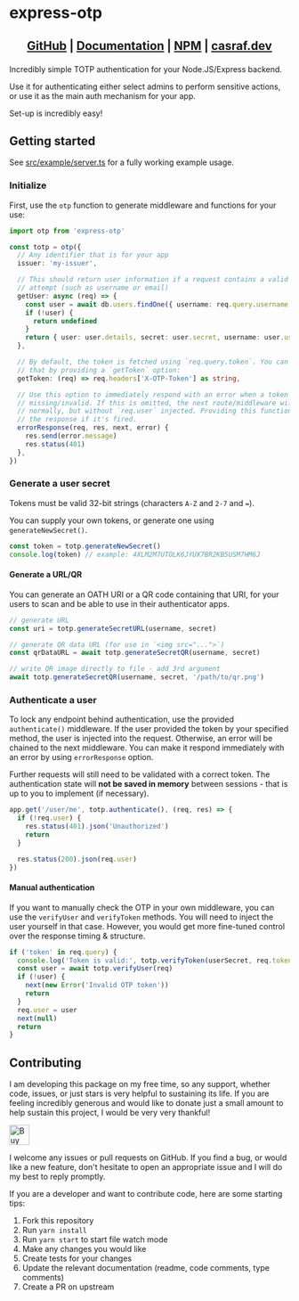 # express-otp

<h2 align="center">

[GitHub](https://github.com/chenasraf/express-otp) | [Documentation](https://casraf.dev/express-otp)
| [NPM](https://npmjs.com/package/express-otp) | [casraf.dev](https://casraf.dev)

</h2>

Incredibly simple TOTP authentication for your Node.JS/Express backend.

Use it for authenticating either select admins to perform sensitive actions, or use it as the main
auth mechanism for your app.

Set-up is incredibly easy!

## Getting started

See [src/example/server.ts](src/example/server.ts) for a fully working example usage.

### Initialize

First, use the `otp` function to generate middleware and functions for your use:

```typescript
import otp from 'express-otp'

const totp = otp({
  // Any identifier that is for your app
  issuer: 'my-issuer',

  // This should return user information if a request contains a valid user
  // attempt (such as username or email)
  getUser: async (req) => {
    const user = await db.users.findOne({ username: req.query.username })
    if (!user) {
      return undefined
    }
    return { user: user.details, secret: user.secret, username: user.username }
  },

  // By default, the token is fetched using `req.query.token`. You can change
  // that by providing a `getToken` option:
  getToken: (req) => req.headers['X-OTP-Token'] as string,

  // Use this option to immediately respond with an error when a token is
  // missing/invalid. If this is omitted, the next route/middleware will fire
  // normally, but without `req.user` injected. Providing this function ends
  // the response if it's fired.
  errorResponse(req, res, next, error) {
    res.send(error.message)
    res.status(401)
  },
})
```

### Generate a user secret

Tokens must be valid 32-bit strings (characters `A-Z` and `2-7` and `=`).

You can supply your own tokens, or generate one using `generateNewSecret()`.

```typescript
const token = totp.generateNewSecret()
console.log(token) // example: 4XLM2M7UTOLK6JYUX7BR2KB5USM7HM6J
```

#### Generate a URL/QR

You can generate an OATH URI or a QR code containing that URI, for your users to scan and be able to
use in their authenticator apps.

```typescript
// generate URL
const uri = totp.generateSecretURL(username, secret)

// generate QR data URL (for use in `<img src="...">`)
const qrDataURL = await totp.generateSecretQR(username, secret)

// write QR image directly to file - add 3rd argument
await totp.generateSecretQR(username, secret, '/path/to/qr.png')
```

### Authenticate a user

To lock any endpoint behind authentication, use the provided `authenticate()` middleware. If the
user provided the token by your specified method, the user is injected into the request. Otherwise,
an error will be chained to the next middleware. You can make it respond immediately with an error
by using `errorResponse` option.

Further requests will still need to be validated with a correct token. The authentication state will
**not be saved in memory** between sessions - that is up to you to implement (if necessary).

```typescript
app.get('/user/me', totp.authenticate(), (req, res) => {
  if (!req.user) {
    res.status(401).json('Unauthorized')
    return
  }

  res.status(200).json(req.user)
})
```

#### Manual authentication

If you want to manually check the OTP in your own middleware, you can use the `verifyUser` and
`verifyToken` methods. You will need to inject the user yourself in that case. However, you would
get more fine-tuned control over the response timing & structure.

```typescript
if ('token' in req.query) {
  console.log('Token is valid:', totp.verifyToken(userSecret, req.token))
  const user = await totp.verifyUser(req)
  if (!user) {
    next(new Error('Invalid OTP token'))
    return
  }
  req.user = user
  next(null)
  return
}
```

## Contributing

I am developing this package on my free time, so any support, whether code, issues, or just stars is
very helpful to sustaining its life. If you are feeling incredibly generous and would like to donate
just a small amount to help sustain this project, I would be very very thankful!

<a href='https://ko-fi.com/casraf' target='_blank'>
  <img height='36' style='border:0px;height:36px;'
    src='https://cdn.ko-fi.com/cdn/kofi1.png?v=3'
    alt='Buy Me a Coffee at ko-fi.com' />
</a>

I welcome any issues or pull requests on GitHub. If you find a bug, or would like a new feature,
don't hesitate to open an appropriate issue and I will do my best to reply promptly.

If you are a developer and want to contribute code, here are some starting tips:

1. Fork this repository
2. Run `yarn install`
3. Run `yarn start` to start file watch mode
4. Make any changes you would like
5. Create tests for your changes
6. Update the relevant documentation (readme, code comments, type comments)
7. Create a PR on upstream
